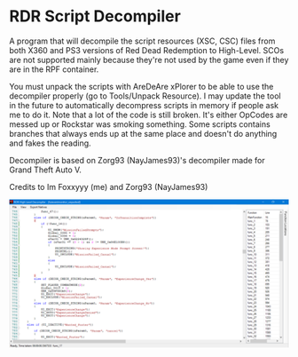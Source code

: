 # RDR Script Decompiler
A program that will decompile the script resources (XSC, CSC) files from both X360 and PS3 versions of Red Dead Redemption to High-Level.
SCOs are not supported mainly because they're not used by the game even if they are in the RPF container.

You must unpack the scripts with AreDeAre xPlorer to be able to use the decompiler properly (go to Tools/Unpack Resource). I may update the tool in the future to automatically decompress scripts in memory if people ask me to do it.
Note that a lot of the code is still broken. It's either OpCodes are messed up or Rockstar was smoking something.
Some scripts contains branches that always ends up at the same place and doesn't do anything and fakes the reading.

Decompiler is based on Zorg93 (NayJames93)'s decompiler made for Grand Theft Auto V.

Credits to Im Foxxyyy (me) and Zorg93 (NayJames93)

![Screenshot](screenshot.png)
